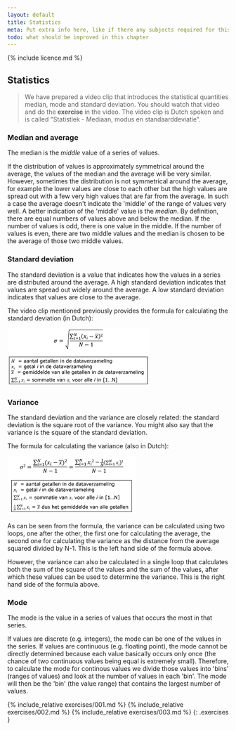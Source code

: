 ```yaml
---
layout: default
title: Statistics
meta: Put extra info here, like if there any subjects required for this subject
todo: what should be improved in this chapter
---
```

{% include licence.md %}

## Statistics

> We have prepared a video clip that introduces the statistical quantities median, mode and standard deviation. You should watch that video and do the **exercise** in the video. The video clip is Dutch spoken and is called "Statistiek - Mediaan, modus en standaarddeviatie".

### Median and average

The median is the *middle* value of a series of values.

If the distribution of values is approximately symmetrical around the average, the values of the median and the average will be very similar. However, sometimes the distribution is not symmetrical around the average, for example the lower values are close to each other but the high values are spread out with a few very high values that are far from the average. In such a case the average doesn't indicate the 'middle' of the range of values very well. A better indication of the 'middle' value is the *median*. By definition, there are equal numbers of values above and below the median. If the number of values is odd, there is one value in the middle. If the number of values is even, there are two middle values and the median is chosen to be the average of those two middle values.

### Standard deviation

The standard deviation is a value that indicates how the values in a series are distributed around the average. A high standard deviation indicates that values are spread out widely around the average. A low standard deviation indicates that values are close to the average.

The video clip mentioned previously provides the formula for calculating the standard deviation (in Dutch):

![standard deviation formula](images/stddev_formula_small.png)

### Variance

The standard deviation and the variance are closely related: the standard deviation is the square root of the variance. You might also say that the variance is the square of the standard deviation.

The formula for calculating the variance (also in Dutch):

![variance formula](images/variance_formula_small.png)

As can be seen from the formula, the variance can be calculated using two loops, one after the other, the first one for calculating the average, the second one for calculating the variance as the distance from the average squared divided by N-1. This is the left hand side of the formula above.

However, the variance can also be calculated in a single loop that calculates both the sum of the square of the values and the sum of the values, after which these values can be used to determine the variance. This is the right hand side of the formula above.

### Mode

The mode is the value in a series of values that occurs the most in that series.

If values are discrete (e.g. integers), the mode can be one of the values in the series. If values are continuous (e.g. floating point), the mode cannot be directly determined because each value basically occurs only once (the chance of two continuous values being equal is extremely small). Therefore, to calculate the mode for continous values we divide those values into 'bins' (ranges of values) and look at the number of values in each 'bin'. The mode will then be the 'bin' (the value range) that contains the largest number of values.

{% include_relative exercises/001.md %}
{% include_relative exercises/002.md %}
{% include_relative exercises/003.md %}
{: .exercises }
